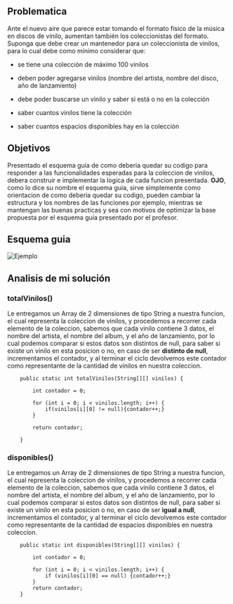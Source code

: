 ## Problematica

Ante el nuevo aire que parece estar tomando el formato físico de la música en discos de vinilo, aumentan también los coleccionistas del formato.
Suponga que debe crear un mantenedor para un coleccionista de vinilos, para lo cual debe como mínimo considerar que:

- se tiene una colección de máximo 100 vinilos

- deben poder agregarse vinilos (nombre del artista, nombre del disco, año de lanzamiento)

- debe poder buscarse un vinilo y saber si está o no en la colección

- saber cuantos vinilos tiene la colección

- saber cuantos espacios disponibles hay en la colección

## Objetivos

Presentado el esquema guia de como deberia quedar su codigo para responder a las funcionalidades esperadas para la coleccion de vinilos, debera construir e implementar la logica de cada funcion presentada. **OJO**, como lo dice su nombre el esquema guia, sirve simplemente como orientacion de como deberia quedar su codigo, pueden cambiar la estructura y los nombres de las funciones por ejemplo, mientras se mantengan las buenas practicas y sea con motivos de optimizar la base propuesta por el esquema guia presentado por el profesor. 

## Esquema guia
![Ejemplo](https://user-images.githubusercontent.com/68707840/226139131-0cf90afb-1896-4e7b-b0ca-129aacc47e3f.png)

## Analisis de mi solución

### totalVinilos()
Le entregamos un Array de 2 dimensiones de tipo String a nuestra funcion, el cual representa la coleccion de vinilos, y procedemos a recorrer cada elemento de la coleccion, sabemos que cada vinilo contiene 3 datos, el nombre del artista, el nombre del album, y el año de lanzamiento, por lo cual podemos comparar si estos datos son distintos de null, para saber si existe un vinilo en esta posicion o no, en caso de ser **distinto de null**, incrementamos el contador, y al terminar el ciclo devolvemos este contador como representante de la cantidad de vinilos en nuestra coleccion.
```
    public static int totalVinilos(String[][] vinilos) {

        int contador = 0;

        for (int i = 0; i < vinilos.length; i++) {
            if(vinilos[i][0] != null){contador++;}
        }

        return contador;

    }
```

### disponibles()
Le entregamos un Array de 2 dimensiones de tipo String a nuestra funcion, el cual representa la coleccion de vinilos, y procedemos a recorrer cada elemento de la coleccion, sabemos que cada vinilo contiene 3 datos, el nombre del artista, el nombre del album, y el año de lanzamiento, por lo cual podemos comparar si estos datos son distintos de null, para saber si existe un vinilo en esta posicion o no, en caso de ser **igual a null**, incrementamos el contador, y al terminar el ciclo devolvemos este contador como representante de la cantidad de espacios disponibles en nuestra coleccion.
```
    public static int disponibles(String[][] vinilos) {

        int contador = 0;

        for (int i = 0; i < vinilos.length; i++) {
            if (vinilos[i][0] == null) {contador++;}
        }
        return contador;
    }
```
